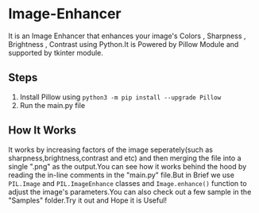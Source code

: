 # Image-Enhancer
It is an Image Enhancer that enhances your image's Colors , Sharpness , Brightness , Contrast using Python.It is Powered by Pillow Module and supported by tkinter module.

## Steps
1) Install Pillow using `python3 -m pip install --upgrade Pillow`
2) Run the main.py file

## How It Works
It works by increasing factors of the image seperately(such as sharpness,brightness,contrast and etc) and then merging the file into a single ".png" as the output.You can see how it works behind the hood by reading the in-line comments in the "main.py" file.But in Brief we use `PIL.Image` and `PIL.ImageEnhance` classes and `Image.enhance()` function to adjust the image's parameters.You can also check out a few sample in the "Samples" folder.Try it out and Hope it is Useful!
